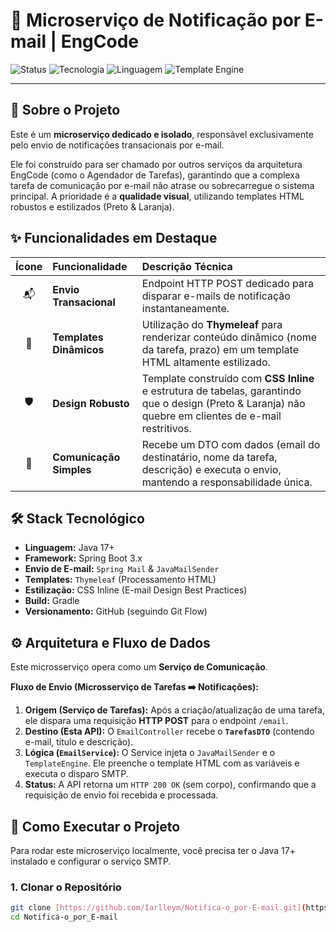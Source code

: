 # 📧 Microserviço de Notificação por E-mail | EngCode

![Status](https://img.shields.io/badge/Status-Conclu%C3%ADdo-brightgreen?style=for-the-badge)
![Tecnologia](https://img.shields.io/badge/Spring%20Boot-3.x-blue?style=for-the-badge&logo=springboot)
![Linguagem](https://img.shields.io/badge/Java-17+-orange?style=for-the-badge&logo=java)
![Template Engine](https://img.shields.io/badge/Thymeleaf-Elegante-005F0F?style=for-the-badge&logo=thymeleaf)

---

## 🎯 Sobre o Projeto

Este é um **microserviço dedicado e isolado**, responsável exclusivamente pelo envio de notificações transacionais por e-mail.

Ele foi construído para ser chamado por outros serviços da arquitetura EngCode (como o Agendador de Tarefas), garantindo que a complexa tarefa de comunicação por e-mail não atrase ou sobrecarregue o sistema principal. A prioridade é a **qualidade visual**, utilizando templates HTML robustos e estilizados (Preto & Laranja).

## ✨ Funcionalidades em Destaque

| Ícone | Funcionalidade | Descrição Técnica |
| :---: | :--- | :--- |
| 📬 | **Envio Transacional** | Endpoint HTTP POST dedicado para disparar e-mails de notificação instantaneamente. |
| 🎨 | **Templates Dinâmicos** | Utilização do **Thymeleaf** para renderizar conteúdo dinâmico (nome da tarefa, prazo) em um template HTML altamente estilizado. |
| 🛡️ | **Design Robusto** | Template construído com **CSS Inline** e estrutura de tabelas, garantindo que o design (Preto & Laranja) não quebre em clientes de e-mail restritivos. |
| 🔗 | **Comunicação Simples** | Recebe um DTO com dados (email do destinatário, nome da tarefa, descrição) e executa o envio, mantendo a responsabilidade única. |

## 🛠️ Stack Tecnológico

* **Linguagem:** Java 17+
* **Framework:** Spring Boot 3.x
* **Envio de E-mail:** `Spring Mail` & `JavaMailSender`
* **Templates:** `Thymeleaf` (Processamento HTML)
* **Estilização:** CSS Inline (E-mail Design Best Practices)
* **Build:** Gradle
* **Versionamento:** GitHub (seguindo Git Flow)

## ⚙️ Arquitetura e Fluxo de Dados

Este microsserviço opera como um **Serviço de Comunicação**.

**Fluxo de Envio (Microsserviço de Tarefas ➡️ Notificações):**

1.  **Origem (Serviço de Tarefas):** Após a criação/atualização de uma tarefa, ele dispara uma requisição **HTTP POST** para o endpoint `/email`.
2.  **Destino (Esta API):** O `EmailController` recebe o **`TarefasDTO`** (contendo e-mail, título e descrição).
3.  **Lógica (`EmailService`):** O Service injeta o `JavaMailSender` e o `TemplateEngine`. Ele preenche o template HTML com as variáveis e executa o disparo SMTP.
4.  **Status:** A API retorna um `HTTP 200 OK` (sem corpo), confirmando que a requisição de envio foi recebida e processada.

## 🚀 Como Executar o Projeto

Para rodar este microserviço localmente, você precisa ter o Java 17+ instalado e configurar o serviço SMTP.

### 1. Clonar o Repositório

```bash
git clone [https://github.com/Iarlleym/Notifica-o_por-E-mail.git](https://github.com/Iarlleym/Notifica-o_por-E-mail.git)
cd Notifica-o_por_E-mail
